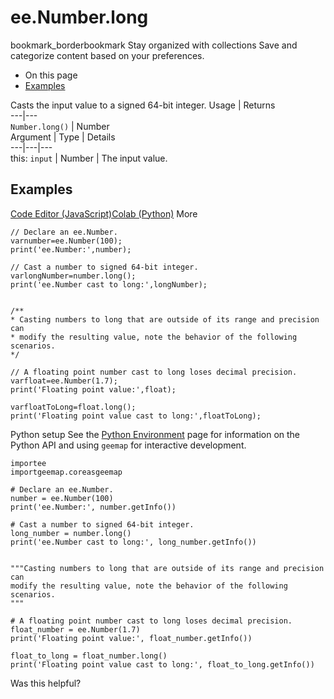  
#  ee.Number.long
bookmark_borderbookmark Stay organized with collections  Save and categorize content based on your preferences.
  * On this page
  * [Examples](https://developers.google.com/earth-engine/apidocs/ee-number-long#examples)


Casts the input value to a signed 64-bit integer.
Usage | Returns  
---|---  
`Number.long()` | Number  
Argument | Type | Details  
---|---|---  
this: `input` | Number | The input value.  
## Examples
[Code Editor (JavaScript)](https://developers.google.com/earth-engine/apidocs/ee-number-long#code-editor-javascript-sample)[Colab (Python)](https://developers.google.com/earth-engine/apidocs/ee-number-long#colab-python-sample) More
```
// Declare an ee.Number.
varnumber=ee.Number(100);
print('ee.Number:',number);

// Cast a number to signed 64-bit integer.
varlongNumber=number.long();
print('ee.Number cast to long:',longNumber);


/**
* Casting numbers to long that are outside of its range and precision can
* modify the resulting value, note the behavior of the following scenarios.
*/

// A floating point number cast to long loses decimal precision.
varfloat=ee.Number(1.7);
print('Floating point value:',float);

varfloatToLong=float.long();
print('Floating point value cast to long:',floatToLong);
```
Python setup
See the [ Python Environment](https://developers.google.com/earth-engine/guides/python_install) page for information on the Python API and using `geemap` for interactive development.
```
importee
importgeemap.coreasgeemap
```
```
# Declare an ee.Number.
number = ee.Number(100)
print('ee.Number:', number.getInfo())

# Cast a number to signed 64-bit integer.
long_number = number.long()
print('ee.Number cast to long:', long_number.getInfo())


"""Casting numbers to long that are outside of its range and precision can
modify the resulting value, note the behavior of the following scenarios.
"""

# A floating point number cast to long loses decimal precision.
float_number = ee.Number(1.7)
print('Floating point value:', float_number.getInfo())

float_to_long = float_number.long()
print('Floating point value cast to long:', float_to_long.getInfo())
```

Was this helpful?
